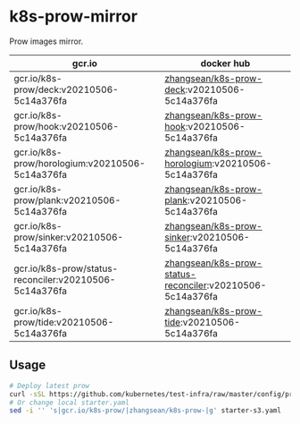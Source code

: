 # k8s-prow-mirror

Prow images mirror.

gcr.io | docker hub
---|---
gcr.io/k8s-prow/deck:v20210506-5c14a376fa | [zhangsean/k8s-prow-deck](https://hub.docker.com/r/zhangsean/k8s-prow-deck):v20210506-5c14a376fa
gcr.io/k8s-prow/hook:v20210506-5c14a376fa | [zhangsean/k8s-prow-hook](https://hub.docker.com/r/zhangsean/k8s-prow-hook):v20210506-5c14a376fa
gcr.io/k8s-prow/horologium:v20210506-5c14a376fa | [zhangsean/k8s-prow-horologium](https://hub.docker.com/r/zhangsean/k8s-prow-horologium):v20210506-5c14a376fa
gcr.io/k8s-prow/plank:v20210506-5c14a376fa | [zhangsean/k8s-prow-plank](https://hub.docker.com/r/zhangsean/k8s-prow-plank):v20210506-5c14a376fa
gcr.io/k8s-prow/sinker:v20210506-5c14a376fa | [zhangsean/k8s-prow-sinker](https://hub.docker.com/r/zhangsean/k8s-prow-sinker):v20210506-5c14a376fa
gcr.io/k8s-prow/status-reconciler:v20210506-5c14a376fa | [zhangsean/k8s-prow-status-reconciler](https://hub.docker.com/r/zhangsean/k8s-prow-status-reconciler):v20210506-5c14a376fa
gcr.io/k8s-prow/tide:v20210506-5c14a376fa | [zhangsean/k8s-prow-tide](https://hub.docker.com/r/zhangsean/k8s-prow-tide):v20210506-5c14a376fa

## Usage

```bash
# Deploy latest prow
curl -sSL https://github.com/kubernetes/test-infra/raw/master/config/prow/cluster/starter-s3.yaml | sed 's|gcr.io/k8s-prow/|zhangsean/k8s-prow-|g' | kubectl apply -f -
# Or change local starter.yaml
sed -i '' 's|gcr.io/k8s-prow/|zhangsean/k8s-prow-|g' starter-s3.yaml
```
